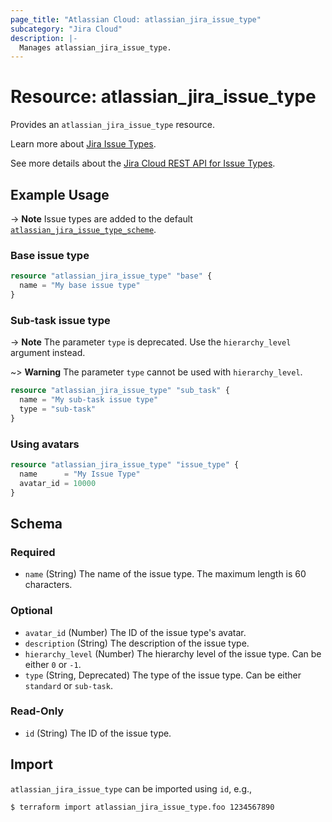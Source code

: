 ```yaml
---
page_title: "Atlassian Cloud: atlassian_jira_issue_type"
subcategory: "Jira Cloud"
description: |-
  Manages atlassian_jira_issue_type.
---
```


# Resource: atlassian_jira_issue_type

Provides an `atlassian_jira_issue_type` resource.

Learn more about [Jira Issue Types](https://support.atlassian.com/jira-cloud-administration/docs/what-are-issue-types/).

See more details about the [Jira Cloud REST API for Issue Types](https://developer.atlassian.com/cloud/jira/platform/rest/v3/api-group-issue-types/).

## Example Usage

-> **Note** Issue types are added to the default [`atlassian_jira_issue_type_scheme`](https://registry.terraform.io/providers/openscientia/atlassian/latest/docs/resources/jira_issue_type_scheme).

### Base issue type

```terraform
resource "atlassian_jira_issue_type" "base" {
  name = "My base issue type"
}
```

### Sub-task issue type

-> **Note** The parameter `type` is deprecated. Use the `hierarchy_level` argument instead.

~> **Warning** The parameter `type` cannot be used with `hierarchy_level`.

```terraform
resource "atlassian_jira_issue_type" "sub_task" {
  name = "My sub-task issue type"
  type = "sub-task"
}
```

### Using avatars

```terraform
resource "atlassian_jira_issue_type" "issue_type" {
  name      = "My Issue Type"
  avatar_id = 10000
}
```

<!-- schema generated by tfplugindocs -->
## Schema

### Required

- `name` (String) The name of the issue type. The maximum length is 60 characters.

### Optional

- `avatar_id` (Number) The ID of the issue type's avatar.
- `description` (String) The description of the issue type.
- `hierarchy_level` (Number) The hierarchy level of the issue type. Can be either `0` or `-1`.
- `type` (String, Deprecated) The type of the issue type. Can be either `standard` or `sub-task`.

### Read-Only

- `id` (String) The ID of the issue type.

## Import

`atlassian_jira_issue_type` can be imported using `id`, e.g.,

```sh
$ terraform import atlassian_jira_issue_type.foo 1234567890
```

